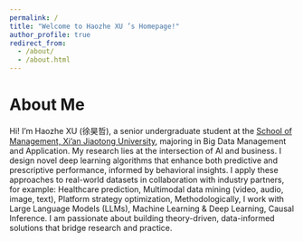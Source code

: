 ```yaml
---
permalink: /
title: "Welcome to Haozhe XU ’s Homepage!"
author_profile: true
redirect_from: 
  - /about/
  - /about.html
---
```


# About Me

Hi! I’m Haozhe XU (徐昊哲), a senior undergraduate student at the [School of Management, Xi’an Jiaotong University](https://som.xjtu.edu.cn/en/), majoring in Big Data Management and Application. My research lies at the intersection of AI and business. I design novel deep learning algorithms that enhance both predictive and prescriptive performance, informed by behavioral insights. I apply these approaches to real-world datasets in collaboration with industry partners, for example:  Healthcare prediction, Multimodal data mining (video, audio, image, text), Platform strategy optimization, Methodologically, I work with Large Language Models (LLMs), Machine Learning & Deep Learning, Causal Inference. I am passionate about building theory-driven, data-informed solutions that bridge research and practice.
